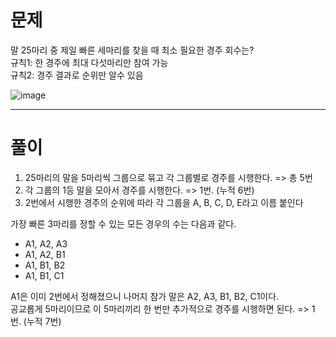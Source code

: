 # 문제
말 25마리 중 제일 빠른 세마리를 찾을 때 최소 필요한 경주 회수는?  
규칙1: 한 경주에 최대 다섯마리만 참여 가능  
규칙2: 경주 결과로 순위만 알수 있음  

![image](https://pbs.twimg.com/media/FnxgobgaEAETIif?format=jpg&name=small)



---
# 풀이

1. 25마리의 말을 5마리씩 그룹으로 묶고 각 그룹별로 경주를 시행한다. => 총 5번  
2. 각 그룹의 1등 말을 모아서 경주를 시행한다. => 1번. (누적 6번)  
3. 2번에서 시행한 경주의 순위에 따라 각 그룹을 A, B, C, D, E라고 이름 붙인다

가장 빠른 3마리를 정할 수 있는 모든 경우의 수는 다음과 같다.
- A1, A2, A3
- A1, A2, B1
- A1, B1, B2
- A1, B1, C1

A1은 이미 2번에서 정해졌으니 나머지 참가 말은 A2, A3, B1, B2, C1이다.  
공교롭게 5마리이므로 이 5마리끼리 한 번만 추가적으로 경주를 시행하면 된다. => 1번. (누적 7번)
